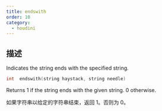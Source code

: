 ```yaml
---
title: endswith
order: 10
category:
  - houdini
---
```

    
## 描述

Indicates the string ends with the specified string.

```c
int  endswith(string haystack, string needle)
```

Returns 1 if the string ends with the given string. 0 otherwise.

如果字符串以给定的字符串结束，返回 1。否则为 0。
